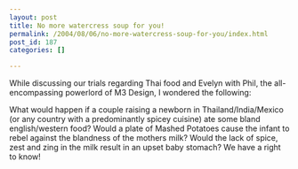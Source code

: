 ```yaml
---
layout: post
title: No more watercress soup for you!
permalink: /2004/08/06/no-more-watercress-soup-for-you/index.html
post_id: 187
categories: []

---
```


 While discussing our trials regarding Thai food and Evelyn with Phil, the all-encompassing powerlord of M3 Design, I wondered the following:




What would happen if a couple raising a newborn in Thailand/India/Mexico (or any country with a predominantly spicey cuisine) ate some bland english/western food? Would a plate of Mashed Potatoes cause the infant to rebel against the blandness of the mothers milk? Would the lack of spice, zest and zing in the milk result in an upset baby stomach? We have a right to know!

